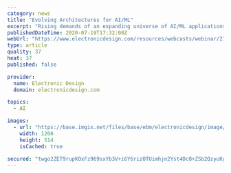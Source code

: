 ```yaml
---
category: news
title: "Evolving Architectures for AI/ML"
excerpt: "Rising demands of an expanding universe of AI/ML applications is driving exponential growth in the size and sophistication of neural networks. This is putting enormous pressure on computing systems and calls for new architectures and hardware solutions."
publishedDateTime: 2020-07-19T17:32:00Z
webUrl: "https://www.electronicdesign.com/resources/webcasts/webinar/21136965/evolving-architectures-for-aiml"
type: article
quality: 37
heat: 37
published: false

provider:
  name: Electronic Design
  domain: electronicdesign.com

topics:
  - AI

images:
  - url: "https://base.imgix.net/files/base/ebm/electronicdesign/image/2020/07/Rambus_RegImage_082020.5f14811c605d1.png?auto=format&fit=max&w=1200"
    width: 1200
    height: 514
    isCached: true

secured: "twgo2ZET9rupKOxFz969sxYb3V+i6Y6rizOTUimhjn2Yst4Dc8+ZSb2QzyuKgHWX7Qg5FcBUf/hibb8Cu4+aUXlLizaFf6a5rljdSTMUFROAew3ygeEeGL1cE8lhSv8c+oazFS4k4CNIlcUTI+dB/PQrkD0rG1VsWEIbKAfT7cfwdxm9wDqqXNs8eLnOEMF56acR9cQXqsk/49M6wJ80rg9+oxSccpY5N4xCqXhivcFte7cHI3qUXOWn5OdbqUm9glf2OwH1T+dc8smQKbIbuS1dd6Uzff5NAhoyGt5eU8LIs0dP4gTw0nhDwVEQmH69vq8aBFcd9g38FPLxbQ7bkA==;/CWrT0RyOLfb0O8OoQIBRg=="
---
```


